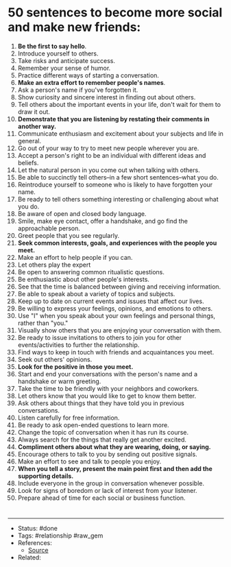 # 50 sentences to become more social and make new friends:
1. **Be the first to say hello**.
2. Introduce yourself to others.
3. Take risks and anticipate success.
4. Remember your sense of humor.
5. Practice different ways of starting a conversation.
6. **Make an extra effort to remember people's names**.
7. Ask a person's name if you've forgotten it.
8. Show curiosity and sincere interest in finding out about others.
9. Tell others about the important events in your life, don't wait for them to draw it out.
10. **Demonstrate that you are listening by restating their comments in another way.**
11. Communicate enthusiasm and excitement about your subjects and life in general.
12. Go out of your way to try to meet new people wherever you are.
13. Accept a person's right to be an individual with different ideas and beliefs.
14. Let the natural person in you come out when talking with others.
15. Be able to succinctly tell others–in a few short sentences–what you do.
16. Reintroduce yourself to someone who is likely to have forgotten your name.
17. Be ready to tell others something interesting or challenging about what you do.
18. Be aware of open and closed body language.
19. Smile, make eye contact, offer a handshake, and go find the approachable person.
20. Greet people that you see regularly.
21. **Seek common interests, goals, and experiences with the people you meet.**
22. Make an effort to help people if you can.
23. Let others play the expert
24. Be open to answering common ritualistic questions.
25. Be enthusiastic about other people's interests.
26. See that the time is balanced between giving and receiving information.
27. Be able to speak about a variety of topics and subjects.
28. Keep up to date on current events and issues that affect our lives.
29. Be willing to express your feelings, opinions, and emotions to others.
30. Use "I" when you speak about your own feelings and personal things, rather than "you."
31. Visually show others that you are enjoying your conversation with them.
32. Be ready to issue invitations to others to join you for other events/activities to further the relationship.
33. Find ways to keep in touch with friends and acquaintances you meet.
34. Seek out others' opinions.
35. **Look for the positive in those you meet.**
36. Start and end your conversations with the person's name and a handshake or warm greeting.
37. Take the time to be friendly with your neighbors and coworkers.
38. Let others know that you would like to get to know them better.
39. Ask others about things that they have told you in previous conversations.
40. Listen carefully for free information.
41. Be ready to ask open-ended questions to learn more.
42. Change the topic of conversation when it has run its course.
43. Always search for the things that really get another excited.
44. **Compliment others about what they are wearing, doing, or saying.**
45. Encourage others to talk to you by sending out positive signals.
46. Make an effort to see and talk to people you enjoy.
47. **When you tell a story, present the main point first and then add the supporting details.**
48. Include everyone in the group in conversation whenever possible.
49. Look for signs of boredom or lack of interest from your listener.
50. Prepare ahead of time for each social or business function.

#
---
- Status: #done
- Tags: #relationship #raw_gem
- References:
	- [Source](https://twitter.com/AlexAndBooks_/status/1593976672272859136)
- Related:
